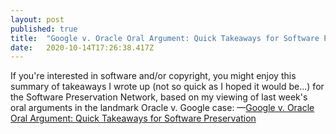 ```yaml
---
layout: post 
published: true
title:  "Google v. Oracle Oral Argument: Quick Takeaways for Software Preservation" 
date:   2020-10-14T17:26:38.417Z 
---
```


If you're interested in software and/or copyright, you might enjoy this summary of takeaways I wrote up (not so quick as I hoped it would be...) for the Software Preservation Network, based on my viewing of last week's oral arguments in the landmark Oracle v. Google case: &#x2014;[Google v. Oracle Oral Argument: Quick Takeaways for Software Preservation](https://www.softwarepreservationnetwork.org/google-v-oracle-oral-argument-quick-takeaways-for-software-preservation/)
